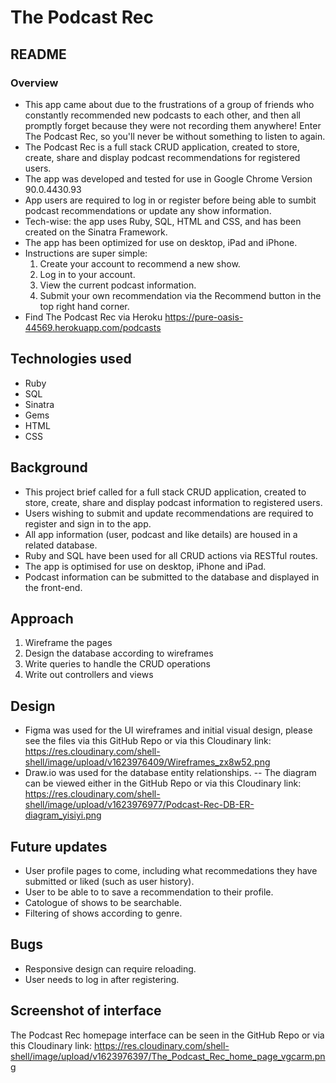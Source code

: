 # The Podcast Rec

## README

### Overview

- This app came about due to the frustrations of a group of friends who constantly recommended new podcasts to each other, and then all promptly forget because they were not recording them anywhere! Enter The Podcast Rec, so you'll never be without something to listen to again.
- The Podcast Rec is a full stack CRUD application, created to store, create, share and display podcast recommendations for registered users.
- The app was developed and tested for use in Google Chrome Version 90.0.4430.93
- App users are required to log in or register before being able to sumbit podcast recommendations or update any show information.
- Tech-wise: the app uses Ruby, SQL, HTML and CSS, and has been created on the Sinatra Framework.
- The app has been optimized for use on desktop, iPad and iPhone.
- Instructions are super simple:
  1. Create your account to recommend a new show.
  2. Log in to your account.
  3. View the current podcast information.
  4. Submit your own recommendation via the Recommend button in the top right hand corner.
- Find The Podcast Rec via Heroku https://pure-oasis-44569.herokuapp.com/podcasts

## Technologies used

- Ruby
- SQL
- Sinatra
- Gems
- HTML
- CSS

## Background

- This project brief called for a full stack CRUD application, created to store, create, share and display podcast information to registered users.
- Users wishing to submit and update recommendations are required to register and sign in to the app.
- All app information (user, podcast and like details) are housed in a related database.
- Ruby and SQL have been used for all CRUD actions via RESTful routes.
- The app is optimised for use on desktop, iPhone and iPad.
- Podcast information can be submitted to the database and displayed in the front-end.

## Approach

1. Wireframe the pages
2. Design the database according to wireframes
3. Write queries to handle the CRUD operations
4. Write out controllers and views

## Design

- Figma was used for the UI wireframes and initial visual design, please see the files via this GitHub Repo or via this Cloudinary link:
  https://res.cloudinary.com/shell-shell/image/upload/v1623976409/Wireframes_zx8w52.png
- Draw.io was used for the database entity relationships.
  -- The diagram can be viewed either in the GitHub Repo or via this Cloudinary link:
  https://res.cloudinary.com/shell-shell/image/upload/v1623976977/Podcast-Rec-DB-ER-diagram_yisiyi.png

## Future updates

- User profile pages to come, including what recommedations they have submitted or liked (such as user history).
- User to be able to to save a recommendation to their profile.
- Catologue of shows to be searchable.
- Filtering of shows according to genre.

## Bugs

- Responsive design can require reloading.
- User needs to log in after registering.

## Screenshot of interface

The Podcast Rec homepage interface can be seen in the GitHub Repo or via this Cloudinary link:
https://res.cloudinary.com/shell-shell/image/upload/v1623976397/The_Podcast_Rec_home_page_vgcarm.png
